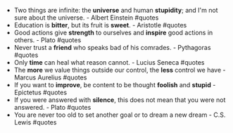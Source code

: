 - Two things are infinite: the **universe** and human **stupidity**; and I'm not sure about the universe. - Albert Einstein #quotes
- Education is **bitter**, but its fruit is **sweet**. - Aristotle #quotes
- Good actions give **strength** to ourselves and **inspire** good actions in others. - Plato #quotes
- Never trust a **friend** who speaks bad of his comrades. - Pythagoras #quotes
- Only **time** can heal what reason cannot. - Lucius Seneca #quotes
- The **more** we value things outside our control, the **less** control we have - Marcus Aurelius #quotes
- If you want to **improve**, be content to be thought **foolish** and **stupid** - Epictetus #quotes
- If you were answered with **silence**, this does not mean that you were not answered. - Plato #quotes
- You are never too old to set another goal or to dream a new dream - C.S. Lewis #quotes
